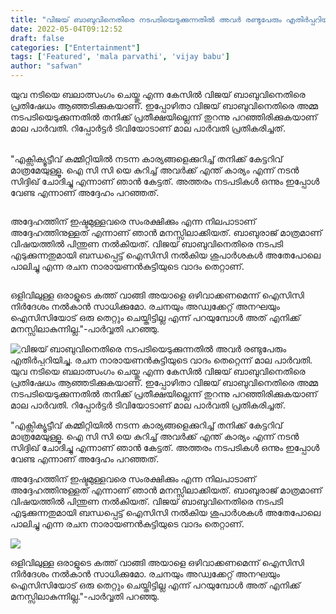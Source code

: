 ```yaml
---
title: "വിജയ് ബാബുവിനെതിരെ നടപടിയെടുക്കുന്നതിൽ അവർ രണ്ടുപേരും എതിർപ്പറിയിച്ചു. രചന നാരായണൻകുട്ടിയുടെ വാദം തെറ്റെന്ന് മാല പാർവതി."
date: 2022-05-04T09:12:52
draft: false
categories: ["Entertainment"]
tags: ['Featured', 'mala parvathi', 'vijay babu']
author: "safwan"
---
```


<!-- wp:paragraph -->
<p>യുവ നടിയെ ബലാത്സംഗം ചെയ്തു എന്ന കേസിൽ വിജയ് ബാബുവിനെതിരെ പ്രതിഷേധം ആഞ്ഞടിക്കുകയാണ്. ഇപ്പോഴിതാ വിജയ് ബാബുവിനെതിരെ അമ്മ നടപടിയെടുക്കുന്നതിൽ തനിക്ക് പ്രതീക്ഷയില്ലെന്ന് തുറന്നു പറഞ്ഞിരിക്കുകയാണ് മാല പാർവതി. റിപ്പോർട്ടർ ടിവിയോടാണ് മാല പാർവതി പ്രതികരിച്ചത്.</p>
<!-- /wp:paragraph -->

<!-- wp:paragraph -->
<p><br />"എക്സിക്യൂട്ടീവ് കമ്മിറ്റിയിൽ നടന്ന കാര്യങ്ങളെക്കുറിച്ച് തനിക്ക് കേട്ടറിവ് മാത്രമേയുള്ളൂ. ഐ സി സി യെ കുറിച്ച് അവർക്ക് എന്ത് കാര്യം എന്ന് നടൻ സിദ്ദിഖ് ചോദിച്ചു എന്നാണ് ഞാൻ കേട്ടത്. അത്തരം നടപടികൾ ഒന്നും ഇപ്പോൾ വേണ്ട എന്നാണ് അദ്ദേഹം പറഞ്ഞത്.</p>
<!-- /wp:paragraph -->

<!-- wp:image {"id":332721,"sizeSlug":"large"} -->
<figure class="wp-block-image size-large"><img src="https://cdn.boolokam.com/articles/2022/05/images-15-1.jpeg" alt="" class="wp-image-332721"/></figure>
<!-- /wp:image -->

<!-- wp:paragraph -->
<p> അദ്ദേഹത്തിന് ഇഷ്ടമുള്ളവരെ സംരക്ഷിക്കും എന്ന നിലപാടാണ് അദ്ദേഹത്തിനുള്ളത് എന്നാണ് ഞാൻ മനസ്സിലാക്കിയത്. ബാബുരാജ് മാത്രമാണ് വിഷയത്തിൽ പിന്തുണ നൽകിയത്. വിജയ് ബാബുവിനെതിരെ നടപടി എടുക്കുന്നതുമായി ബന്ധപ്പെട്ട് ഐസിസി നൽകിയ ശുപാർശകൾ അതേപോലെ പാലിച്ചു എന്ന രചന നാരായണൻകുട്ടിയുടെ വാദം തെറ്റാണ്.</p>
<!-- /wp:paragraph -->

<!-- wp:image {"id":332722,"sizeSlug":"large"} -->
<figure class="wp-block-image size-large"><img src="https://cdn.boolokam.com/articles/2022/05/images-17-1.jpeg" alt="" class="wp-image-332722"/></figure>
<!-- /wp:image -->

<!-- wp:paragraph -->
<p>ഒളിവിലുള്ള ഒരാളുടെ കത്ത് വാങ്ങി അയാളെ ഒഴിവാക്കണമെന്ന് ഐസിസി നിർദേശം നൽകാൻ സാധിക്കുമോ. രചനയും അഡ്വക്കേറ്റ് അനഘയും ഐസിസിയോട് ഒരു തെറ്റും ചെയ്തിട്ടില്ല എന്ന് പറയുമ്പോൾ അത് എനിക്ക് മനസ്സിലാകുന്നില്ല."-പാർവ്വതി പറഞ്ഞു.</p>
<!-- /wp:paragraph -->


![വിജയ് ബാബുവിനെതിരെ നടപടിയെടുക്കുന്നതിൽ അവർ രണ്ടുപേരും എതിർപ്പറിയിച്ചു. രചന നാരായണൻകുട്ടിയുടെ വാദം തെറ്റെന്ന് മാല പാർവതി.](https://cdn.boolokam.com/articles/2022/05/images-15-1.jpeg)യുവ നടിയെ ബലാത്സംഗം ചെയ്തു എന്ന കേസിൽ വിജയ് ബാബുവിനെതിരെ പ്രതിഷേധം ആഞ്ഞടിക്കുകയാണ്. ഇപ്പോഴിതാ വിജയ് ബാബുവിനെതിരെ അമ്മ നടപടിയെടുക്കുന്നതിൽ തനിക്ക് പ്രതീക്ഷയില്ലെന്ന് തുറന്നു പറഞ്ഞിരിക്കുകയാണ് മാല പാർവതി. റിപ്പോർട്ടർ ടിവിയോടാണ് മാല പാർവതി പ്രതികരിച്ചത്.

  
"എക്സിക്യൂട്ടീവ് കമ്മിറ്റിയിൽ നടന്ന കാര്യങ്ങളെക്കുറിച്ച് തനിക്ക് കേട്ടറിവ് മാത്രമേയുള്ളൂ. ഐ സി സി യെ കുറിച്ച് അവർക്ക് എന്ത് കാര്യം എന്ന് നടൻ സിദ്ദിഖ് ചോദിച്ചു എന്നാണ് ഞാൻ കേട്ടത്. അത്തരം നടപടികൾ ഒന്നും ഇപ്പോൾ വേണ്ട എന്നാണ് അദ്ദേഹം പറഞ്ഞത്.

അദ്ദേഹത്തിന് ഇഷ്ടമുള്ളവരെ സംരക്ഷിക്കും എന്ന നിലപാടാണ് അദ്ദേഹത്തിനുള്ളത് എന്നാണ് ഞാൻ മനസ്സിലാക്കിയത്. ബാബുരാജ് മാത്രമാണ് വിഷയത്തിൽ പിന്തുണ നൽകിയത്. വിജയ് ബാബുവിനെതിരെ നടപടി എടുക്കുന്നതുമായി ബന്ധപ്പെട്ട് ഐസിസി നൽകിയ ശുപാർശകൾ അതേപോലെ പാലിച്ചു എന്ന രചന നാരായണൻകുട്ടിയുടെ വാദം തെറ്റാണ്.

![](https://cdn.boolokam.com/articles/2022/05/images-17-1.jpeg)

ഒളിവിലുള്ള ഒരാളുടെ കത്ത് വാങ്ങി അയാളെ ഒഴിവാക്കണമെന്ന് ഐസിസി നിർദേശം നൽകാൻ സാധിക്കുമോ. രചനയും അഡ്വക്കേറ്റ് അനഘയും ഐസിസിയോട് ഒരു തെറ്റും ചെയ്തിട്ടില്ല എന്ന് പറയുമ്പോൾ അത് എനിക്ക് മനസ്സിലാകുന്നില്ല."-പാർവ്വതി പറഞ്ഞു.
